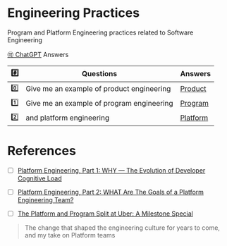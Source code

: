 # Engineering Practices

Program and Platform Engineering practices related to Software Engineering

[:accept: ChatGPT](https://chat.openai.com/) Answers

| :hash: | Questions | Answers |
|-|-|-|
| :zero: | Give me an example of product engineering | [Product](ChatGPT/product.md) |
| :one: | Give me an example of program engineering | [Program](ChatGPT/program.md) |
| :two: | and platform engineering                  | [Platform](ChatGPT/platform.md) |


# References


- [ ] [Platform Engineering, Part 1: WHY — The Evolution of Developer Cognitive Load](https://medium.com/agorapulse-stories/platform-engineering-part-1-why-the-evolution-of-developer-cognitive-load-9f36f5cc2888)
- [ ] [Platform Engineering, Part 2: WHAT Are The Goals of a Platform Engineering Team?](https://medium.com/agorapulse-stories/platform-engineering-part-2-what-are-the-goals-of-a-platform-engineering-team-29aa439dae7d)

- [ ] [The Platform and Program Split at Uber: A Milestone Special](https://newsletter.pragmaticengineer.com/p/the-platform-and-program-split-at#%C2%A7the-platform-and-program-split-at-uber)
> The change that shaped the engineering culture for years to come, and my take on Platform teams
